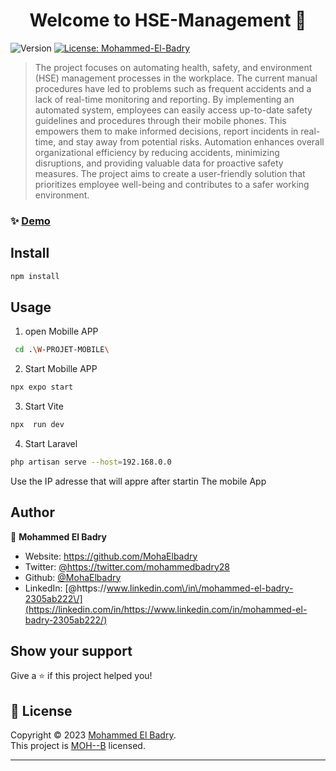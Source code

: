 <h1 align="center">Welcome to HSE-Management 👋</h1>
<p>
  <img alt="Version" src="https://img.shields.io/badge/version-V1.0-blue.svg?cacheSeconds=2592000" />
  <a href="https://github.com/MohaElbadry" target="_blank">
    <img alt="License: Mohammed-El-Badry" src="https://img.shields.io/badge/License-MOH--B-yellow.svg" />
  </a>
  
</p>

> The project focuses on automating health, safety, and environment (HSE) management processes in the workplace. The current manual procedures have led to problems such as frequent accidents and a lack of real-time monitoring and reporting. By implementing an automated system, employees can easily access up-to-date safety guidelines and procedures through their mobile phones. This empowers them to make informed decisions, report incidents in real-time, and stay away from potential risks. Automation enhances overall organizational efficiency by reducing accidents, minimizing disruptions, and providing valuable data for proactive safety measures. The project aims to create a user-friendly solution that prioritizes employee well-being and contributes to a safer working environment.

### ✨ [Demo](//URL//)

## Install

```sh
npm install
```

## Usage

1. open Mobille APP

```sh
 cd .\W-PROJET-MOBILE\
```

2. Start Mobille APP

```sh
npx expo start
```

3. Start Vite

```sh
npx  run dev
```

4. Start Laravel

```sh
php artisan serve --host=192.168.0.0
```

Use the IP adresse that will appre after startin The mobile App

## Author

👤 **Mohammed El Badry**

-   Website: https://github.com/MohaElbadry
-   Twitter: [@https:\/\/twitter.com\/mohammedbadry28](https://twitter.com/https://twitter.com/mohammedbadry28)
-   Github: [@MohaElbadry](https://github.com/MohaElbadry)
-   LinkedIn: [@https:\/\/www.linkedin.com\/in\/mohammed-el-badry-2305ab222\/](https://linkedin.com/in/https://www.linkedin.com/in/mohammed-el-badry-2305ab222/)

## Show your support

Give a ⭐️ if this project helped you!

## 📝 License

Copyright © 2023 [Mohammed El Badry](https://github.com/MohaElbadry).<br />
This project is [MOH--B](https://github.com/MohaElbadry) licensed.

---
